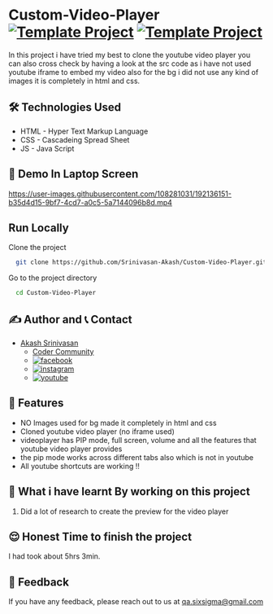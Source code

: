 # Custom-Video-Player [![Template Project](https://img.shields.io/badge/Web-App-red)](http://www.gnu.org/licenses/agpl-3.0) [![Template Project](https://img.shields.io/badge/Technologies%20-HTML%2FCSS%2FJS-brightgreen)](http://www.gnu.org/licenses/agpl-3.0)

In this project i have tried my best to clone the youtube video player you can also cross check by having a look at the src code as i have not used youtube iframe to embed my video also for the bg i did not use any kind of images it is completely in html and css.

## 🛠 Technologies Used
  - HTML - Hyper Text Markup Language
  - CSS - Cascadeing Spread Sheet
  - JS - Java Script

## 🚩 Demo In Laptop Screen
https://user-images.githubusercontent.com/108281031/192136151-b35d4d15-9bf7-4cd7-a0c5-5a7144096b8d.mp4

## Run Locally

Clone the project

```bash
  git clone https://github.com/Srinivasan-Akash/Custom-Video-Player.git
```

Go to the project directory

```bash
  cd Custom-Video-Player
```
## ✍️ Author and 📞 Contact
- [Akash Srinivasan](https://www.github.com/octokatherine)
    - [Coder Community](https://web.codercommunity.io/user/62d568cb998d86c8883a2766?tab=posts)
    - [![facebook](https://img.shields.io/badge/Facebook-0A66C2?style=for-the-badge&logo=facebook&logoColor=white)](https://www.facebook.com/profile.php?id=100083429257499)
    - [![instagram](https://img.shields.io/badge/Instagram-0A66C2?style=for-the-badge&logo=instagram&logoColor=white)](https://www.instagram.com/akash_prashanthi/)
    - [![youtube](https://img.shields.io/badge/YouTube-ff0000?style=for-the-badge&logo=youtube&logoColor=white)](https://www.youtube.com/channel/UCAv1QdzDgV6MjA60CRtfkIg)

## 📝 Features

- NO Images used for bg made it completely in html and css
- Cloned youtube video player (no iframe used)
- videoplayer has PIP mode, full screen, volume and all the features that youtube video player provides
- the pip mode works across different tabs also which is not in youtube
- All youtube shortcuts are working !!

## 🤔 What i have learnt By working on this project
1. Did a lot of research to create the preview for the video player

## 😌 Honest Time to finish the project
I had took about 5hrs 3min.

## 👀 Feedback
If you have any feedback, please reach out to us at qa.sixsigma@gmail.com
